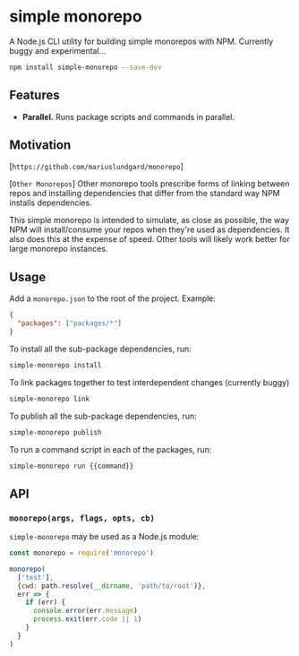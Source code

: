 # simple monorepo

A Node.js CLI utility for building simple monorepos with NPM. Currently buggy and experimental...

```sh
npm install simple-monorepo --save-dev
```

## Features

* **Parallel.** Runs package scripts and commands in parallel.

## Motivation

[`https://github.com/mariuslundgard/monorepo`]

[`Other Monorepos`]
Other monorepo tools prescribe forms of linking between repos and installing dependencies that differ from the standard way NPM installs dependencies.

This simple monorepo is intended to simulate, as close as possible, the way NPM will install/consume your repos when they're used as dependencies. It also does this at the expense of speed. Other tools will likely work better for large monorepo instances.

## Usage

Add a `monorepo.json` to the root of the project. Example:

```json
{
  "packages": ["packages/*"]
}
```

To install all the sub-package dependencies, run:

```sh
simple-monorepo install
```

To link packages together to test interdependent changes (currently buggy)
```sh
simple-monorepo link
```

To publish all the sub-package dependencies, run:

```sh
simple-monorepo publish
```

To run a command script in each of the packages, run:

```sh
simple-monorepo run {{command}}
```

## API

### `monorepo(args, flags, opts, cb)`

`simple-monorepo` may be used as a Node.js module:

```js
const monorepo = require('monorepo')

monorepo(
  ['test'],
  {cwd: path.resolve(__dirname, 'path/to/root')},
  err => {
    if (err) {
      console.error(err.message)
      process.exit(err.code || 1)
    }
  }
)
```
